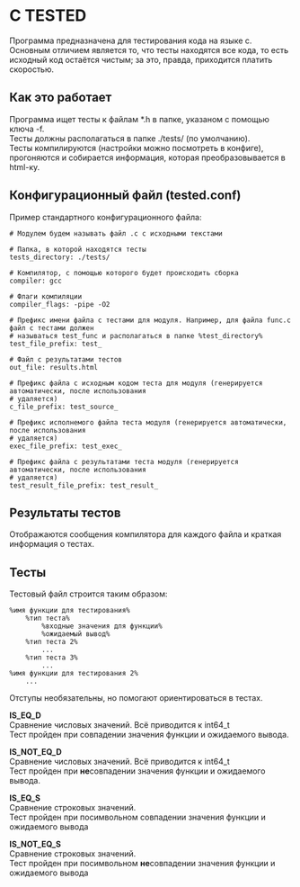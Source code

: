 C TESTED
========
Программа предназначена для тестирования кода на языке c.  
Основным отличием является то, что тесты находятся все кода, то есть исходный код остаётся чистым; за это, правда, приходится платить скоростью.   

Как это работает
----------------
Программа ищет тесты к файлам *.h в папке, указаном с помощью ключа -f.  
Тесты должны располагаться в папке ./tests/ (по умолчанию).  
Тесты компилируются (настройки можно посмотреть в конфиге), прогоняются и собирается информация, которая преобразовывается в html-ку.

Конфигурационный файл (tested.conf)
-----------------------------------
Пример стандартного конфигурационного файла:
```
# Модулем будем называть файл .с с исходными текстами

# Папка, в которой находятся тесты
tests_directory: ./tests/

# Компилятор, с помощью которого будет происходить сборка
compiler: gcc

# Флаги компиляции
compiler_flags: -pipe -O2

# Префикс имени файла с тестами для модуля. Например, для файла func.c файл с тестами должен
# называться test_func и располагаться в папке %test_directory%
test_file_prefix: test_

# Файл с результатами тестов
out_file: results.html

# Префикс файла с исходным кодом теста для модуля (генерируется автоматически, после использования
# удаляется)
c_file_prefix: test_source_

# Префикс исполнемого файла теста модуля (генерируется автоматически, после использования
# удаляется)
exec_file_prefix: test_exec_

# Префикс файла с результатами теста модуля (генерируется автоматически, после использования
# удаляется)
test_result_file_prefix: test_result_
```

Результаты тестов
-----------------
Отображаются сообщения компилятора для каждого файла и краткая информация о тестах.


Тесты
-----
Тестовый файл строится таким образом:
```
%имя функции для тестирования%
    %тип теста%
        %входные значения для функции%  
        %ожидаемый вывод%
    %тип теста 2%
        ...
    %тип теста 3%
        ...
%имя функции для тестирования 2%
    ...
```

Отступы необязательны, но помогают ориентироваться в тестах.

**IS_EQ_D**  
Сравнение числовых значений. Всё приводится к int64_t   
Тест пройден при совпадении значения функции и ожидаемого вывода.  

**IS_NOT_EQ_D**  
Сравнение числовых значений. Всё приводится к int64_t   
Тест пройден при **не**совпадении значения функции и ожидаемого вывода.   

**IS_EQ_S**  
Сравнение строковых значений.  
Тест пройден при посимвольном совпадении значения функции и ожидаемого вывода   

**IS_NOT_EQ_S**  
Сравнение строковых значений.  
Тест пройден при посимвольном **не**совпадении значения функции и ожидаемого вывода   









